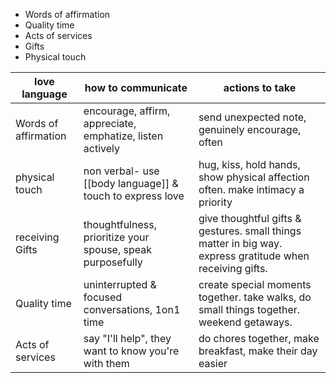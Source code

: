 - Words of affirmation
- Quality time
- Acts of services
- Gifts
- Physical touch

| love language        | how to communicate                                         | actions to take                                                                                           |
| -------------------- | ---------------------------------------------------------- | --------------------------------------------------------------------------------------------------------- |
| Words of affirmation | encourage, affirm, appreciate, emphatize, listen actively  | send unexpected note, genuinely encourage, often                                                          |
| physical touch       | non verbal- use [[body language]] & touch to express love  | hug, kiss, hold hands, show physical affection often. make intimacy a priority                            |
| receiving Gifts      | thoughtfulness, prioritize your spouse, speak purposefully | give thoughtful gifts & gestures. small things matter in big way. express gratitude when receiving gifts. |
| Quality time         | uninterrupted & focused conversations, 1on1 time           | create special moments together. take walks, do small things together. weekend getaways.                  |
| Acts of services     | say "I'll help", they want to know you're with them        | do chores together, make breakfast, make their day easier                                                 |
